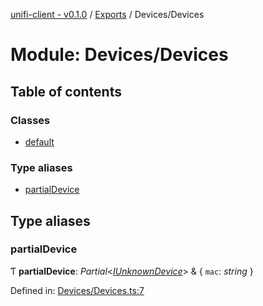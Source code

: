 [unifi-client - v0.1.0](../README.md) / [Exports](../modules.md) / Devices/Devices

# Module: Devices/Devices

## Table of contents

### Classes

- [default](../classes/devices_devices.default.md)

### Type aliases

- [partialDevice](devices_devices.md#partialdevice)

## Type aliases

### partialDevice

Ƭ **partialDevice**: *Partial*<[*IUnknownDevice*](../interfaces/devices_iunknowndevice.iunknowndevice.md)\> & { `mac`: *string*  }

Defined in: [Devices/Devices.ts:7](https://github.com/thib3113/unifi-client/blob/54bf19f/src/Devices/Devices.ts#L7)
